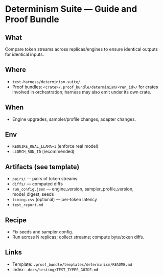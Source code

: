 # Determinism Suite — Guide and Proof Bundle

## What
Compare token streams across replicas/engines to ensure identical outputs for identical inputs.

## Where
- `test-harness/determinism-suite/`.
- Proof bundles: `<crate>/.proof_bundle/determinism/<run_id>/` for crates involved in orchestration; harness may also emit under its own crate.

## When
- Engine upgrades, sampler/profile changes, adapter changes.

## Env
- `REQUIRE_REAL_LLAMA=1` (enforce real model)
- `LLORCH_RUN_ID` (recommended)

## Artifacts (see template)
- `pairs/` — pairs of token streams
- `diffs/` — computed diffs
- `run_config.json` — engine_version, sampler_profile_version, model_digest, seeds
- `timing.csv` (optional) — per-token latency
- `test_report.md`

## Recipe
- Fix seeds and sampler config.
- Run across N replicas; collect streams; compute byte/token diffs.

## Links
- Template: `.proof_bundle/templates/determinism/README.md`
- Index: `.docs/testing/TEST_TYPES_GUIDE.md`
